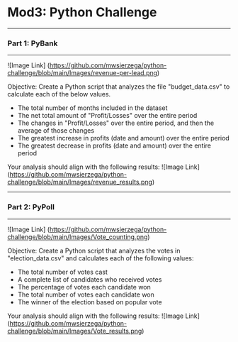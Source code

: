 # Mod3: Python Challenge
---
### Part 1: PyBank
---
![Image Link] (https://github.com/mwsierzega/python-challenge/blob/main/Images/revenue-per-lead.png)

Objective: Create a Python script that analyzes the file "budget_data.csv" to calculate each of the below values.
- The total number of months included in the dataset
- The net total amount of "Profit/Losses" over the entire period
- The changes in "Profit/Losses" over the entire period, and then the average of those changes
- The greatest increase in profits (date and amount) over the entire period
- The greatest decrease in profits (date and amount) over the entire period

Your analysis should align with the following results:
![Image Link] (https://github.com/mwsierzega/python-challenge/blob/main/Images/revenue_results.png)

---
### Part 2: PyPoll
---
![Image Link] (https://github.com/mwsierzega/python-challenge/blob/main/Images/Vote_counting.png)

Objective: Create a Python script that analyzes the votes in "election_data.csv" and calculates each of the following values:
- The total number of votes cast
- A complete list of candidates who received votes
- The percentage of votes each candidate won
- The total number of votes each candidate won
- The winner of the election based on popular vote

Your analysis should align with the following results:
![Image Link] (https://github.com/mwsierzega/python-challenge/blob/main/Images/Vote_results.png)
